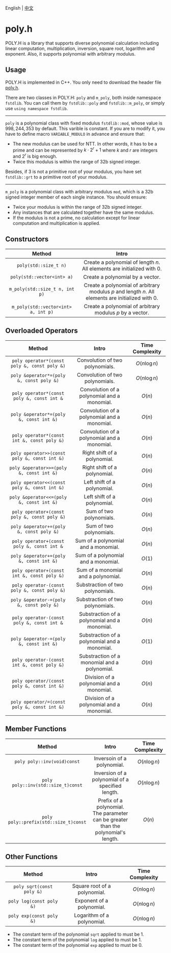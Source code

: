 English | [中文](https://github.com/fei0319/poly.h/blob/master/README.zh.md)

# poly.h

POLY.H is a library that supports diverse polynomial calculation including linear computation, multiplication, inversion, square root, logarithm and exponent. Also, it supports polynomial with arbitrary modulus.

## Usage

POLY.H is implemented in C++. You only need to download the header file [poly.h](https://github.com/fei0319/poly.h/blob/master/source/poly.h).

There are two classes in POLY.H: `poly` and `m_poly`, both inside namespace `fstdlib`. You can call them by `fstdlib::poly` and `fstdlib::m_poly`, or simply use `using namespace fstdlib`.

---

`poly` is a polynomial class with fixed modulus `fstdlib::mod`, whose value is $998,244,353$ by default. This varible is constant. If you are to modify it, you have to define macro `VARIABLE_MODULO` in advance and ensure that:

- The new modulus can be used for NTT. In other words, it has to be a prime and can be represented by $k \cdot 2^r + 1$ where $k$ and $r$ are integers and $2^r$ is big enough.
- Twice this modulus is within the range of 32b signed integer.

Besides, if $3$ is not a primitive root of your modulus, you have set `fstdlib::grt` to a primitive root of your modulus.

---

`m_poly` is a polynomial class with arbitrary modulus `mod`, which is a 32b signed integer member of each single instance. You should ensure:

- Twice your modulus is within the range of 32b signed integer.
- Any instances that are calculated together have the same modulus.
- If the modulus is not a prime, no calculation except for linear computation and multiplication is applied.

## Constructors

|Method|Intro|
|:-:|:-:|
|`poly(std::size_t n)`|Create a polynomial of length $n$. All elements are initialized with $0$.|
|`poly(std::vector<int> a)`|Create a polynomial by a vector.|
|`m_poly(std::size_t n, int p)`|Create a polynomial of arbitrary modulus $p$ and length $n$. All elements are initialized with $0$.|
|`m_poly(std::vector<int> a, int p)`|Create a polynomial of arbitrary modulus $p$ by a vector.|

## Overloaded Operators

|Method|Intro|Time Complexity|
|:-:|:-:|:-:|
|`poly operator*(const poly &, const poly &)`      |Convolution of two polynomials.                         | $O(n\log n)$ |
|`poly &operator*=(poly &, const poly &)`          |Convolution of two polynomials.                         | $O(n\log n)$ |
|`poly operator*(const poly &, const int &`        |Convolution of a polynomial and a monomial.             | $O(n)$       |
|`poly &operator*=(poly &, const int &)`           |Convolution of a polynomial and a monomial.             | $O(n)$       |
|`poly operator*(const int &, const poly &)`       |Convolution of a polynomial and a monomial.             | $O(n)$       |
|`poly operator>>(const poly &, const int &)`      |Right shift of a polynomial.                            | $O(n)$       |
|`poly &operator>>=(poly &, const int &)`          |Right shift of a polynomial.                            | $O(n)$       |
|`poly operator<<(const poly &, const int &)`      |Left shift of a polynomial.                             | $O(n)$       |
|`poly &operator<<=(poly &, const int &)`          |Left shift of a polynomial.                             | $O(n)$       |
|`poly operator+(const poly &, const poly &)`      |Sum of two polynomials.                                 | $O(n)$       |
|`poly &operator+=(poly &, const poly &)`          |Sum of two polynomials.                                 | $O(n)$       |
|`poly operator+(const poly &, const int &`        |Sum of a polynomial and a monomial.                     | $O(n)$       |
|`poly &operator+=(poly &, const int &)`           |Sum of a polynomial and a monomial.                     | $O(1)$       |
|`poly operator+(const int &, const poly &)`       |Sum of a monomial and a polynomial.                     | $O(n)$       |
|`poly operator-(const poly &, const poly &)`      |Substraction of two polynomials.                        | $O(n)$       |
|`poly &operator-=(poly &, const poly &)`          |Substraction of two polynomials.                        | $O(n)$       |
|`poly operator-(const poly &, const int &`        |Substraction of a polynomial and a monomial.            | $O(n)$       |
|`poly &operator-=(poly &, const int &)`           |Substraction of a polynomial and a monomial.            | $O(1)$       |
|`poly operator-(const int &, const poly &)`       |Substraction of a monomial and a polynomial.            | $O(n)$       |
|`poly operator/(const poly &, const int &)`       |Division of a polynomial and a monomial.                | $O(n)$       |
|`poly operator/=(const poly &, const int &)`      |Division of a polynomial and a monomial.                | $O(n)$       |

## Member Functions

|Method|Intro|Time Complexity|
|:-:|:-:|:-:|
|`poly poly::inv(void)const`              |Inversoin of a polynomial.                                                         | $O(n\log n)$ |
|`poly poly::inv(std::size_t)const`       |Inversion of a polynomial of a specified length.                                   | $O(n\log n)$ |
|`poly poly::prefix(std::size_t)const`    |Prefix of a polynomial. The parameter can be greater than the polynomial's length. | $O(n)$       |

## Other Functions

|Method|Intro|Time Complexity|
|:-:|:-:|:-:|
|`poly sqrt(const poly &)`|Square root of a polynomial.| $O(n\log n)$ |
|`poly log(const poly &)` |Exponent of a polynomial.   | $O(n\log n)$ |
|`poly exp(const poly &)` |Logarithm of a polynomial.  | $O(n\log n)$ |

- The constant term of the polynomial `sqrt` applied to must be $1$.
- The constant term of the polynomial `log` applied to must be $1$.
- The constant term of the polynomial `exp` applied to must be $0$.